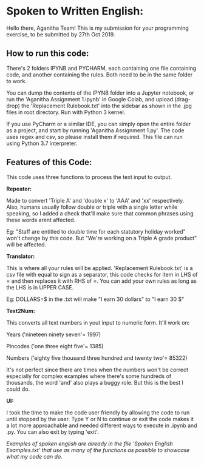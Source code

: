 # Spoken to Written English:

Hello there, Aganitha Team! This is my submission for your programming exercise, to be submitted by 27th Oct 2019.

## How to run this code:

There's 2 folders IPYNB and PYCHARM, each containing one file containing code, and another containing the rules.
Both need to be in the same folder to work.

You can dump the contents of the IPYNB folder into a Jupyter notebook, or run the 'Aganitha Assignment 1.ipynb' 
in Google Colab, and upload (drag-drop) the 'Replacement Rulebook.txt' into the sidebar as shown in the .jpg
files in root directory. Run with Python 3 kernel.

If you use PyCharm or a similar IDE, you can simply open the entire folder as a project, and start by running 
'Aganitha Assignment 1.py'. The code uses regex and csv, so please install them if required. This file can run
using Python 3.7 interpreter.

## Features of this Code:

This code uses three functions to process the text input to output.

**Repeater:** 

Made to convert 'Triple A' and 'double x' to 'AAA' and 'xx' respectively. Also, humans usually follow
double or triple with a single letter while speaking, so I added a check that'll make sure that common phrases using these
words arent affected. 

Eg: "Staff are entitled to double time for each statutory holiday worked" won't change by this code. But "We're working
on a Triple A grade product" will be affected.

**Translator:**

This is where all your rules will be applied. 'Replacement Rulebook.txt' is a csv file with equal to sign as a separator,
this code checks for item in LHS of = and then replaces it with RHS of =. You can add your own rules as long as the LHS is in
UPPER CASE.

Eg: DOLLARS=$ in the .txt will make "I earn 30 dollars" to "I earn 30 $"

**Text2Num:**

This converts all text numbers in yout input to numeric form. It'll work on:

Years ('nineteen ninety seven'= 1997)

Pincodes ('one three eight five'= 1385)

Numbers ('eighty five thousand three hundred and twenty two'= 85322)

It's not perfect since there are times when the numbers won't be correct especially for complex examples where there's 
some hundreds of thousands, the word 'and' also plays a buggy role. But this is the best I could do.

**UI:**

I took the time to make the code user friendly by allowing the code to run until stopped by the user. 
Type Y or N to continue or exit the code makes it a lot more approachable and needed different ways to execute 
in .ipynb and .py. You can also exit by typing 'exit'.

*Examples of spoken english are already in the file 'Spoken English Examples.txt' that use as many of the functions as possible to showcase what my code can do.*
